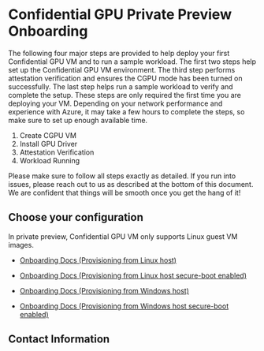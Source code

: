 # Confidential GPU Private Preview Onboarding 

The following four major steps are provided to help deploy your first Confidential GPU VM and to run a sample workload. The first two steps help set up the Confidential GPU VM environment. The third step performs attestation verification and ensures the CGPU mode has been turned on successfully. The last step helps run a sample workload to verify and complete the setup. These steps are only required the first time you are deploying your VM. Depending on your network performance and experience with Azure, it may take a few hours to complete the steps, so make sure to set up enough available time.

1. Create CGPU VM 
2. Install GPU Driver 
3. Attestation Verification
4. Workload Running

Please make sure to follow all steps exactly as detailed. If you run into issues, please reach out to us as described at the bottom of this document. We are confident that things will be smooth once you get the hang of it!


## Choose your configuration 

  In private preview, Confidential GPU VM only supports Linux guest VM images.

- [Onboarding Docs (Provisioning from Linux host)](Customer-Onboarding-Doc-(Provisioning-from-Linux-host-SecureBootDisabled).md)

- [Onboarding Docs (Provisioning from Linux host secure-boot enabled)](Customer-Onboarding-Doc-(Provisioning-from-Linux-host-SecureBootEnabled).md)

- [Onboarding Docs (Provisioning from Windows host)](Customer-Onboarding-Doc-(Provisioning-from-Windows-host-SecureBootDisabled).md)

- [Onboarding Docs (Provisioning from Windows host secure-boot enabled)](Customer-Onboarding-Doc-(Provisioning-from-Windows-host-SecureBootEnabled).md)

## Contact Information